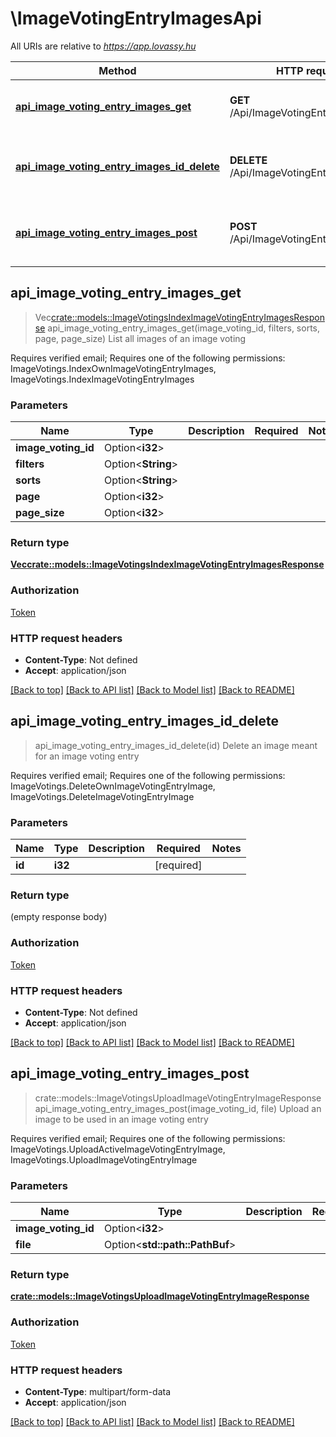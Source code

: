 # \ImageVotingEntryImagesApi

All URIs are relative to *https://app.lovassy.hu*

Method | HTTP request | Description
------------- | ------------- | -------------
[**api_image_voting_entry_images_get**](ImageVotingEntryImagesApi.md#api_image_voting_entry_images_get) | **GET** /Api/ImageVotingEntryImages | List all images of an image voting
[**api_image_voting_entry_images_id_delete**](ImageVotingEntryImagesApi.md#api_image_voting_entry_images_id_delete) | **DELETE** /Api/ImageVotingEntryImages/{id} | Delete an image meant for an image voting entry
[**api_image_voting_entry_images_post**](ImageVotingEntryImagesApi.md#api_image_voting_entry_images_post) | **POST** /Api/ImageVotingEntryImages | Upload an image to be used in an image voting entry



## api_image_voting_entry_images_get

> Vec<crate::models::ImageVotingsIndexImageVotingEntryImagesResponse> api_image_voting_entry_images_get(image_voting_id, filters, sorts, page, page_size)
List all images of an image voting

Requires verified email; Requires one of the following permissions: ImageVotings.IndexOwnImageVotingEntryImages, ImageVotings.IndexImageVotingEntryImages

### Parameters


Name | Type | Description  | Required | Notes
------------- | ------------- | ------------- | ------------- | -------------
**image_voting_id** | Option<**i32**> |  |  |
**filters** | Option<**String**> |  |  |
**sorts** | Option<**String**> |  |  |
**page** | Option<**i32**> |  |  |
**page_size** | Option<**i32**> |  |  |

### Return type

[**Vec<crate::models::ImageVotingsIndexImageVotingEntryImagesResponse>**](ImageVotingsIndexImageVotingEntryImagesResponse.md)

### Authorization

[Token](../README.md#Token)

### HTTP request headers

- **Content-Type**: Not defined
- **Accept**: application/json

[[Back to top]](#) [[Back to API list]](../README.md#documentation-for-api-endpoints) [[Back to Model list]](../README.md#documentation-for-models) [[Back to README]](../README.md)


## api_image_voting_entry_images_id_delete

> api_image_voting_entry_images_id_delete(id)
Delete an image meant for an image voting entry

Requires verified email; Requires one of the following permissions: ImageVotings.DeleteOwnImageVotingEntryImage, ImageVotings.DeleteImageVotingEntryImage

### Parameters


Name | Type | Description  | Required | Notes
------------- | ------------- | ------------- | ------------- | -------------
**id** | **i32** |  | [required] |

### Return type

 (empty response body)

### Authorization

[Token](../README.md#Token)

### HTTP request headers

- **Content-Type**: Not defined
- **Accept**: application/json

[[Back to top]](#) [[Back to API list]](../README.md#documentation-for-api-endpoints) [[Back to Model list]](../README.md#documentation-for-models) [[Back to README]](../README.md)


## api_image_voting_entry_images_post

> crate::models::ImageVotingsUploadImageVotingEntryImageResponse api_image_voting_entry_images_post(image_voting_id, file)
Upload an image to be used in an image voting entry

Requires verified email; Requires one of the following permissions: ImageVotings.UploadActiveImageVotingEntryImage, ImageVotings.UploadImageVotingEntryImage

### Parameters


Name | Type | Description  | Required | Notes
------------- | ------------- | ------------- | ------------- | -------------
**image_voting_id** | Option<**i32**> |  |  |
**file** | Option<**std::path::PathBuf**> |  |  |

### Return type

[**crate::models::ImageVotingsUploadImageVotingEntryImageResponse**](ImageVotingsUploadImageVotingEntryImageResponse.md)

### Authorization

[Token](../README.md#Token)

### HTTP request headers

- **Content-Type**: multipart/form-data
- **Accept**: application/json

[[Back to top]](#) [[Back to API list]](../README.md#documentation-for-api-endpoints) [[Back to Model list]](../README.md#documentation-for-models) [[Back to README]](../README.md)

